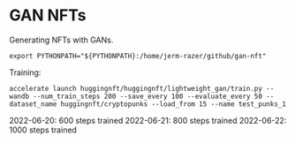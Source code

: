 # GAN NFTs

Generating NFTs with GANs.

```
export PYTHONPATH="${PYTHONPATH}:/home/jerm-razer/github/gan-nft"
```

Training:
```
accelerate launch huggingnft/huggingnft/lightweight_gan/train.py --wandb --num_train_steps 200 --save_every 100 --evaluate_every 50 --dataset_name huggingnft/cryptopunks --load_from 15 --name test_punks_1
```

2022-06-20: 600 steps trained 
2022-06-21: 800 steps trained 
2022-06-22: 1000 steps trained 
